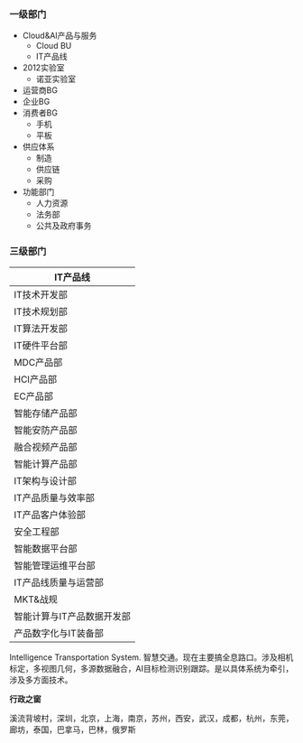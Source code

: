 ### 一级部门

- Cloud&AI产品与服务
  - Cloud BU
  - IT产品线
- 2012实验室
  - 诺亚实验室
- 运营商BG
- 企业BG
- 消费者BG
  - 手机
  - 平板
- 供应体系
  - 制造
  - 供应链
  - 采购
- 功能部门
  - 人力资源
  - 法务部
  - 公共及政府事务

### 三级部门

| IT产品线 |
| ------------------ |
| IT技术开发部       |
| IT技术规划部 |
| IT算法开发部 |
| IT硬件平台部       |
| MDC产品部          |
| HCI产品部 |
| EC产品部 |
| 智能存储产品部 |
| 智能安防产品部     |
| 融合视频产品部     |
| 智能计算产品部     |
| IT架构与设计部     |
| IT产品质量与效率部         |
| IT产品客户体验部           |
| 安全工程部 |
| 智能数据平台部                                               |
| 智能管理运维平台部                                           |
| IT产品线质量与运营部                                         |
| MKT&战规                                                     |
| 智能计算与IT产品数据开发部 |
| 产品数字化与IT装备部 |


Intelligence Transportation System. 智慧交通。现在主要搞全息路口。涉及相机标定，多视图几何，多源数据融合，AI目标检测识别跟踪。是以具体系统为牵引，涉及多方面技术。



**行政之窗**

溪流背坡村，深圳，北京，上海，南京，苏州，西安，武汉，成都，杭州，东莞，廊坊，泰国，巴拿马，巴林，俄罗斯  